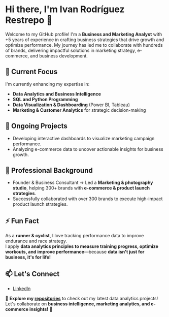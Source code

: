 # Hi there, I'm Ivan Rodríguez Restrepo 👋

Welcome to my GitHub profile! I'm a **Business and Marketing Analyst** with +5 years of experience in crafting business strategies that drive growth and optimize performance. My journey has led me to collaborate with hundreds of brands, delivering impactful solutions in marketing strategy, e-commerce, and business development.

## 🔭 Current Focus

I'm currently enhancing my expertise in:
- **Data Analytics and Business Intelligence**
- **SQL and Python Programming**
- **Data Visualization & Dashboarding** (Power BI, Tableau)
- **Marketing & Customer Analytics** for strategic decision-making

## 🌱 Ongoing Projects

- Developing interactive dashboards to visualize marketing campaign performance.
- Analyzing e-commerce data to uncover actionable insights for business growth.

## 💼 Professional Background

- Founder & Business Consultant → Led a **Marketing & photography studio**, helping 300+ brands with **e-commerce & product launch strategies**.
- Successfully collaborated with over 300 brands to execute high-impact product launch strategies.

## ⚡ Fun Fact

As a **runner & cyclist**, I love tracking performance data to improve endurance and race strategy.  
I apply **data analytics principles to measure training progress, optimize workouts, and improve performance**—because **data isn't just for business, it's for life!**

## 📫 Let's Connect

- [LinkedIn](https://www.linkedin.com/in/ivan-rodriguez-restrepo/)

📂 **Explore my [repositories](https://github.com/IVADAROBIA/Data_projects)** to check out my latest data analytics projects! Let's collaborate on **business intelligence, marketing analytics, and e-commerce insights!** 🚀

<!---
IVADAROBIA/IVADAROBIA is a ✨ special ✨ repository because its `README.md` (this file) appears on your GitHub profile.
You can click the Preview link to take a look at your changes.
--->
